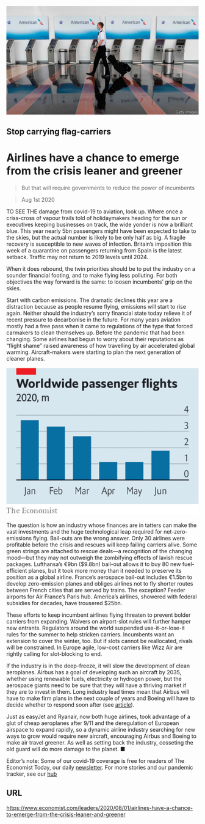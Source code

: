 ![](./images/20200801_LDP502.jpg)

## Stop carrying flag-carriers

# Airlines have a chance to emerge from the crisis leaner and greener

> But that will require governments to reduce the power of incumbents

> Aug 1st 2020

TO SEE THE damage from covid-19 to aviation, look up. Where once a criss-cross of vapour trails told of holidaymakers heading for the sun or executives keeping businesses on track, the wide yonder is now a brilliant blue. This year nearly 5bn passengers might have been expected to take to the skies, but the actual number is likely to be only half as big. A fragile recovery is susceptible to new waves of infection. Britain’s imposition this week of a quarantine on passengers returning from Spain is the latest setback. Traffic may not return to 2019 levels until 2024.

When it does rebound, the twin priorities should be to put the industry on a sounder financial footing, and to make flying less polluting. For both objectives the way forward is the same: to loosen incumbents’ grip on the skies.

Start with carbon emissions. The dramatic declines this year are a distraction because as people resume flying, emissions will start to rise again. Neither should the industry’s sorry financial state today relieve it of recent pressure to decarbonise in the future. For many years aviation mostly had a free pass when it came to regulations of the type that forced carmakers to clean themselves up. Before the pandemic that had been changing. Some airlines had begun to worry about their reputations as “flight shame” raised awareness of how travelling by air accelerated global warming. Aircraft-makers were starting to plan the next generation of cleaner planes.



![](./images/20200801_LDC010_0.png)

The question is how an industry whose finances are in tatters can make the vast investments and the huge technological leap required for net-zero-emissions flying. Bail-outs are the wrong answer. Only 30 airlines were profitable before the crisis and rescues will keep failing carriers alive. Some green strings are attached to rescue deals—a recognition of the changing mood—but they may not outweigh the zombifying effects of lavish rescue packages. Lufthansa’s €9bn ($9.8bn) bail-out allows it to buy 80 new fuel-efficient planes, but it took more money than it needed to preserve its position as a global airline. France’s aerospace bail-out includes €1.5bn to develop zero-emission planes and obliges airlines not to fly shorter routes between French cities that are served by trains. The exception? Feeder airports for Air France’s Paris hub. America’s airlines, showered with federal subsidies for decades, have trousered $25bn.

These efforts to keep incumbent airlines flying threaten to prevent bolder carriers from expanding. Waivers on airport-slot rules will further hamper new entrants. Regulators around the world suspended use-it-or-lose-it rules for the summer to help stricken carriers. Incumbents want an extension to cover the winter, too. But if slots cannot be reallocated, rivals will be constrained. In Europe agile, low-cost carriers like Wizz Air are rightly calling for slot-blocking to end.

If the industry is in the deep-freeze, it will slow the development of clean aeroplanes. Airbus has a goal of developing such an aircraft by 2035, whether using renewable fuels, electricity or hydrogen power, but the aerospace giants need to be sure that they will have a thriving market if they are to invest in them. Long industry lead times mean that Airbus will have to make firm plans in the next couple of years and Boeing will have to decide whether to respond soon after (see [article](https://www.economist.com//business/2020/08/01/air-travels-sudden-collapse-will-reshape-a-trillion-dollar-industry)).

Just as easyJet and Ryanair, now both huge airlines, took advantage of a glut of cheap aeroplanes after 9/11 and the deregulation of European airspace to expand rapidly, so a dynamic airline industry searching for new ways to grow would require new aircraft, encouraging Airbus and Boeing to make air travel greener. As well as setting back the industry, cosseting the old guard will do more damage to the planet. ■

Editor’s note: Some of our covid-19 coverage is free for readers of The Economist Today, our daily [newsletter](https://www.economist.com/https://my.economist.com/user#newsletter). For more stories and our pandemic tracker, see our [hub](https://www.economist.com//news/2020/03/11/the-economists-coverage-of-the-coronavirus)

## URL

https://www.economist.com/leaders/2020/08/01/airlines-have-a-chance-to-emerge-from-the-crisis-leaner-and-greener

